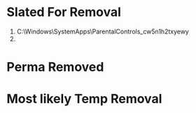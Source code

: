 # Slated For Removal

1. C:\Windows\SystemApps\ParentalControls_cw5n1h2txyewy
2. 

# Perma Removed

# Most likely Temp Removal

